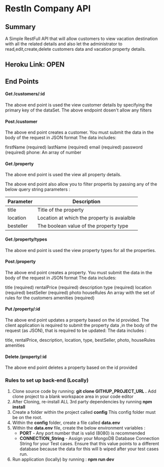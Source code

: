 # RestIn Company API

## Summary

A Simple RestFull API that will allow customers to view vacation destination with all the related details and also let the administrator to read,edit,create,delete customers data and vacation property details.

## Heroku Link: OPEN[]()

## End Points

#### Get /customers/:id

The above end point is used the view customer details by specifying the primary key of the dataSet. The above endpoint dosen't allow any filters

#### Post /customer

The above end point creates a customer. You must submit the data in the body of the request in JSON format
The data includes:

firstName (required)
lastName  (required)
email     (required)
password  (required)
phone:    An array of number


#### Get /property

The above end point is used the view all property details.

The above end point also allow you to filter propertis by passing any of the below query string parameters :

| Parameter | Description                                    |
| --------- | ---------------------------------------------- |
| title     | Title of the property                          |
| location  | Location at which the property is avaialble    |
| besteller | The boolean value of the property type         |

#### Get /property/types

The above end point is used the view property types for all the properties.

#### Post /property

The above end point creates a property. You must submit the data in the body of the request in JSON format
The data includes:

title        (required)
rentalPrice  (required)
description
type         (required)
location     (required)
bestSeller   (required)
photo
houseRules   An array with the set of rules for the customers
amenities    (required)    


#### Put /property/:id

The above end point updates a property based on the id provided. The client application is required to submit the property data ,in the body of the request (as JSON), that is required to be updated: The data includes :

title,
rentalPrice,
description,
location,
type,
bestSeller,
photo,
houseRules
amenities


#### Delete /property/:id

The above end point deletes a property based on the id provided


### Rules to set up back-end (Locally)

1. Clone source code by running: **git clone GITHUP_PROJECT_URL .** Add clone project to a blank workspace area in your code editor
2. After Cloning, re-install ALL 3rd party dependencies by running **npm install**
3. Create a folder within the project called **config**  This config folder must be on the root.
4. Within the **config** folder, create a file called **data.env**
5. Within the **data.env** file, create the below environment variables :
      - **PORT** - Any port number that is valid (8080) is recommended
      - **CONNECTION_String** - Assign your MongoDB Database Connection String for your Test cases. Ensure that this value points to a different database because the data for this will b wiped after your test cases run.
6. Run application (locally) by running : **npm run dev**


